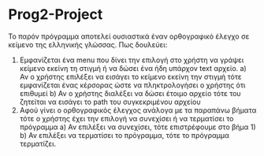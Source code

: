# Prog2-Project
Το παρόν πρόγραμμα αποτελεί ουσιαστικά έναν ορθογραφικό έλεγχο σε κείμενο της ελληνικής γλώσσας.
Πως δουλεύει:
1)	Εμφανίζεται ένα menu που δίνει την επιλογή στο χρήστη να γράψει κείμενο εκείνη τη στιγμή ή να δώσει ένα ήδη υπάρχον text αρχείο.
a)	Αν ο χρήστης επιλέξει να εισάγει το κείμενο εκείνη την στιγμή τότε εμφανίζεται ένας κέρσορας ώστε να πληκτρολογήσει ο χρήστης ότι επιθυμεί
b)	Αν ο χρήστης διαλέξει να δώσει έτοιμο αρχείο τότε του ζητείται να εισάγει το path του συγκεκριμένου αρχείου
2)	Αφού γίνει ο ορθογραφικός έλεγχος ανάλογα με τα παραπάνω βήματα τότε ο χρήστης έχει την επιλογή να συνεχίσει ή να τερματίσει το πρόγραμμα
a)	Αν επιλέξει να συνεχίσει, τότε επιστρέφουμε στο βήμα 1)
b)	Αν επιλέξει να τερματίσει το πρόγραμμα, τότε το πρόγραμμα τερματίζει.
